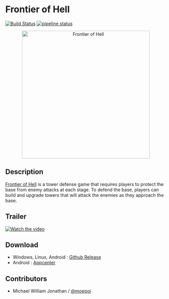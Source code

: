 # Frontier of Hell
[![Build Status](https://drone.moe.team/api/badges/moepoi/Frontier-of-Hell/status.svg)](https://drone.moe.team/moepoi/Frontier-of-Hell)
[![pipeline status](https://gitlab.com/moepoi/frontier-of-hell/badges/main/pipeline.svg)](https://gitlab.com/moepoi/frontier-of-hell/-/commits/main)


<p align="center">
  <a href="https://git.moe.team/moepoi/Frontier-of-Hell">
    <img src="https://telegra.ph/file/a918724e0cf06e890aeed.png" width="400" alt="Frontier of Hell">
  </a>
</p>

## Description
[Frontier of Hell](https://git.moe.team/moepoi/Frontier-of-Hell) is a tower defense game that requires players to protect the base from enemy attacks at each stage. To defend the base, players can build and upgrade towers that will attack the enemies as they approach the base.

## Trailer
[![Watch the video](https://img.youtube.com/vi/IATxp1SUnLw/hqdefault.jpg)](https://www.youtube.com/embed/IATxp1SUnLw)

## Download
- Windows, Linux, Android : [Github Release](https://github.com/moepoi/Frontier-of-Hell/releases)
- Android : [Appcenter](https://install.appcenter.ms/users/moepoi/apps/Frontier-of-Hell)

## Contributors
- Michael William Jonathan / [@moepoi](https://github.com/moepoi)